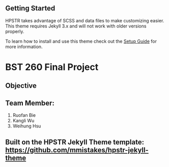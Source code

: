 ## Getting Started

HPSTR takes advantage of SCSS and data files to make customizing easier. This theme requires Jekyll 3.x and will not work with older versions properly.

To learn how to install and use this theme check out the [Setup Guide](https://mmistakes.github.io/hpstr-jekyll-theme/theme-setup/) for more information.

# BST 260 Final Project

## Objective

## Team Member:
1. Ruofan Bie
2. Kangli Wu
3. Weihung Hsu

## Built on the HPSTR Jekyll Theme template: https://github.com/mmistakes/hpstr-jekyll-theme
